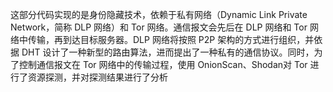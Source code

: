 这部分代码实现的是身份隐藏技术，依赖于私有网络（Dynamic Link Private Network，简称 DLP 网络）和 Tor 网络。通信报文会先后在 DLP 网络和 Tor 网络中传输，再到达目标服务器。DLP 网络将按照 P2P 架构的方式进行组织，并依据 DHT 设计了一种新型的路由算法，进而提出了一种私有的通信协议。同时，为了控制通信报文在 Tor 网络中的传输过程，使用 OnionScan、Shodan对 Tor 进行了资源探测，并对探测结果进行了分析